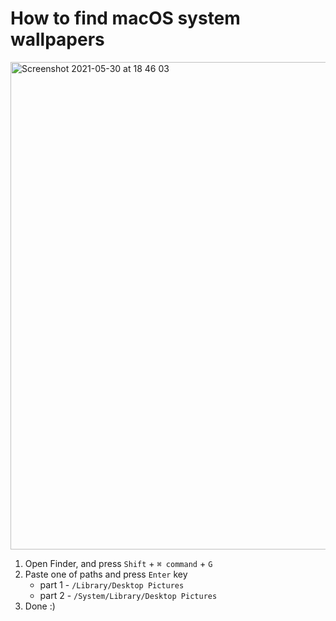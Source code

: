 # How to find macOS system wallpapers 

<img width="780" alt="Screenshot 2021-05-30 at 18 46 03" src="https://user-images.githubusercontent.com/12596485/120110716-4e11f200-c177-11eb-9538-cb28d640bcb4.png">

1. Open Finder, and press `Shift` + `⌘ command` + `G`
2. Paste one of paths and press `Enter` key
    - part 1 - `/Library/Desktop Pictures`
    - part 2 - `/System/Library/Desktop Pictures`
4. Done :) 
